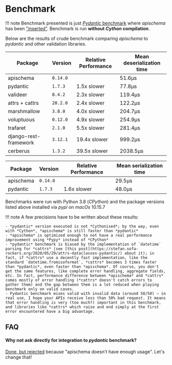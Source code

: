 # Benchmark

!!! note
    Benchmark presented is just [*Pydantic* benchmark](https://github.com/samuelcolvin/pydantic/tree/master/benchmarks) where *apischema* has been ["inserted"](https://github.com/wyfo/pydantic/tree/benchmark_apischema). Benchmark is run **without *Cython* compilation**.

Below are the results of crude benchmark comparing *apischema* to *pydantic* and other validation libraries.

Package | Version | Relative Performance | Mean deserialization time
--- | --- | --- | ---
apischema | `0.14.0` |  | 51.6μs
pydantic | `1.7.3` | 1.5x slower | 77.8μs
valideer | `0.4.2` | 2.3x slower | 119.4μs
attrs + cattrs | `20.2.0` | 2.4x slower | 122.2μs
marshmallow | `3.8.0` | 4.0x slower | 204.7μs
voluptuous | `0.12.0` | 4.9x slower | 254.9μs
trafaret | `2.1.0` | 5.5x slower | 281.4μs
django-rest-framework | `3.12.1` | 19.4x slower | 999.2μs
cerberus | `1.3.2` | 39.5x slower | 2038.5μs

Package | Version | Relative Performance | Mean serialization time
--- | --- | --- | ---
apischema | `0.14.0` |  | 29.5μs
pydantic | `1.7.3` | 1.6x slower | 48.0μs

Benchmarks were run with Python 3.8 (*CPython*) and the package versions listed above installed via *pypi* on *macOs* 10.15.7

!!! note
    A few precisions have to be written about these results:
    
    - *pydantic* version executed is not *Cythonised*; by the way, even with *Cython*, *apischema* is still faster than *pydantic*
    - *apischema* is optimized enough to not have a real performance improvement using *Pypy* instead of *CPython*
    - *pydantic* benchmark is biased by the implementation of `datetime` parsing for *cattrs* (see [this post](https://stefan.sofa-rockers.org/2020/05/29/attrs-dataclasses-pydantic/) about it); in fact, if *cattrs* use a decently fast implementation, like the standard `datetime.fromisoformat`, *cattrs* becomes 3 times faster than *pydantic*, even faster than *apischema*. Of course, you don't get the same features, like complete error handling, aggregate fields, etc. In fact, performance difference between *apischema* and *cattrs* comes mostly of error handling (*cattrs* doesn't catch errors to gather them) and the gap between them is a lot reduced when playing benchmark only on valid cases.
    - Pydantic benchmark mixes valid with invalid data (around 50/50) — in real use, I hope your APIs receive less than 50% bad request. It means that error handling is very (too much?) important in this benchmark, and libraries like *cattrs* which raise and end simply at the first error encountered have a big advantage.
    
    
## FAQ

#### Why not ask directly for integration to *pydantic* benchmark?
[Done, but rejected](https://github.com/samuelcolvin/pydantic/pull/1525#issuecomment-630422702) because "apischema doesn't have enough usage". Let's change that!

